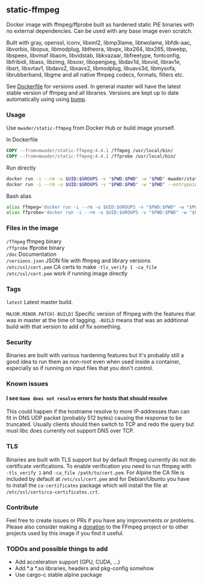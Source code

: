 ## static-ffmpeg

Docker image with ffmpeg/ffprobe built as hardened static PIE binaries
with no external dependencies. Can be used with any base image even scratch.

Built with
gray,
openssl,
iconv,
libxml2,
libmp3lame,
libtwolame,
libfdk-aac,
libvorbis,
libopus,
libmodplug,
libtheora,
libvpx,
libx264,
libx265,
libwebp,
libspeex,
libvmaf
libaom,
libvidstab,
libkvazaar,
libfreetype,
fontconfig,
libfribidi,
libass,
libzimg,
libsoxr,
libopenjpeg,
libdav1d,
libxvid,
librav1e,
libsrt,
libsvtav1,
libdavs2,
libxavs2,
libmodplug,
libuavs3d,
libmysofa,
librubberband,
libgme
and all native ffmpeg codecs, formats, filters etc.

See [Dockerfile](Dockerfile) for versions used. In general master will have the latest stable version
of ffmpeg and all libraries. Versions are kept up to date automatically using using [bump](https://github.com/wader/bump).

### Usage

Use `mwader/static-ffmpeg` from Docker Hub or build image yourself.

In Dockerfile
```Dockerfile
COPY --from=mwader/static-ffmpeg:4.4.1 /ffmpeg /usr/local/bin/
COPY --from=mwader/static-ffmpeg:4.4.1 /ffprobe /usr/local/bin/
```
Run directly
```sh
docker run -i --rm -u $UID:$GROUPS -v "$PWD:$PWD" -w "$PWD" mwader/static-ffmpeg:4.4.1 -i file.wav file.mp3
docker run -i --rm -u $UID:$GROUPS -v "$PWD:$PWD" -w "$PWD" --entrypoint=/ffprobe mwader/static-ffmpeg:4.4.1 -i file.wav
```
Bash alias
```sh
alias ffmpeg='docker run -i --rm -u $UID:$GROUPS -v "$PWD:$PWD" -w "$PWD" mwader/static-ffmpeg:4.4.1'
alias ffprobe='docker run -i --rm -u $UID:$GROUPS -v "$PWD:$PWD" -w "$PWD" --entrypoint=/ffprobe mwader/static-ffmpeg:4.4.1'
```

### Files in the image
`/ffmpeg` ffmpeg binary<br>
`/ffprobe` ffprobe binary<br>
`/doc` Documentation<br>
`/versions.json` JSON file with ffmpeg and library versions<br>
`/etc/ssl/cert.pem` CA certs to make `-tls_verify 1 -ca_file /etc/ssl/cert.pem` work if running image directly<br>

### Tags

`latest` Latest master build.

`MAJOR.MINOR.PATCH[-BUILD]` Specific version of ffmpeg with the features that was in master at the time of tagging.
`-BUILD` means that was an additional build with that version to add of fix something.

### Security

Binaries are built with various hardening features but it's probably still a good idea to run
them as non-root even when used inside a container, especially so if running on input files
that you don't control.

### Known issues

#### I see `Name does not resolve` errors for hosts that should resolve

This could happen if the hostname resolve to more IP-addresses than can fit in DNS UDP packet
(probably 512 bytes) causing the response to be truncated. Usually clients should then switch
to TCP and redo the query but musl libc does currently not support DNS over TCP.

### TLS

Binaries are built with TLS support but by default ffmpeg currently do
not do certificate verifications. To enable verification you need to run
ffmpeg with `-tls_verify 1` and `-ca_file /path/to/cert.pem`. For Alpine
the CA file is included by default at `/etc/ssl/cert.pem` and for Debian/Ubuntu
you have to install the `ca-certificates` package which will install the file at
`/etc/ssl/certs/ca-certificates.crt`.

### Contribute

Feel free to create issues or PRs if you have any improvements or problems.
Please also consider making a [donation](https://ffmpeg.org/donations.html) to
the FFmpeg project or to other projects used by this image if you find it useful.

### TODOs and possible things to add

* Add acceleration support (GPU, CUDA, ...)
* Add *.a *.so libraries, headers and pkg-config somehow
* Use cargo-c stable alpine package
